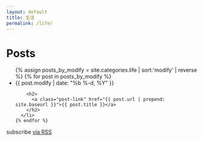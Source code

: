 ```yaml
---
layout: default
title: 生活
permalink: /life/
---
```


<div class="home">

  <h1 class="page-heading">Posts</h1>

  <ul class="post-list">
  {% assign posts_by_modify = site.categories.life | sort:'modify' | reverse %}
    {% for post in posts_by_modify %}
      <li>
        <span class="post-meta">{{ post.modify | date: "%b %-d, %Y" }}</span>

        <h2>
          <a class="post-link" href="{{ post.url | prepend: site.baseurl }}">{{ post.title }}</a>
        </h2>
      </li>
    {% endfor %}
  </ul>

  <p class="rss-subscribe">subscribe <a href="{{ "/feed.xml" | prepend: site.baseurl }}">via RSS</a></p>

</div>
